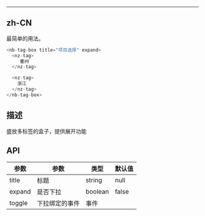---


## zh-CN

最简单的用法。

```ts
<nb-tag-box title="项目选择" expand>
  <nz-tag>
     衢州
  </nz-tag>

  <nz-tag>
    浙江
  </nz-tag>
</nb-tag-box>

```

## 描述
  盛放多标签的盒子，提供展开功能


## API


|    参数     | 参数 | 类型 |  默认值 |
| ---------- | --- |---- | --- |
| title |  标题 | string | null |
| expand  |  是否下拉 | boolean | false |
| toggle  |  下拉绑定的事件 | 事件 |  |

